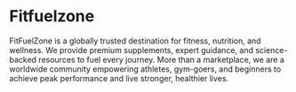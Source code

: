 # Fitfuelzone
FitFuelZone is a globally trusted destination for fitness, nutrition, and wellness. We provide premium supplements, expert guidance, and science-backed resources to fuel every journey. More than a marketplace, we are a worldwide community empowering athletes, gym-goers, and beginners to achieve peak performance and live stronger, healthier lives.
